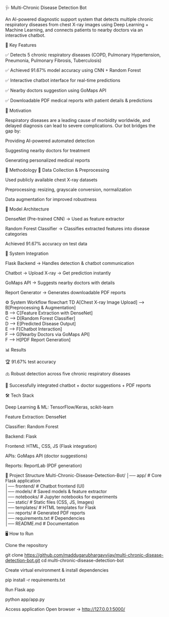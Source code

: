 🩺 Multi-Chronic Disease Detection Bot

An AI-powered diagnostic support system that detects multiple chronic respiratory diseases from chest X-ray images using Deep Learning + Machine Learning, and connects patients to nearby doctors via an interactive chatbot.

📌 Key Features

✅ Detects 5 chronic respiratory diseases (COPD, Pulmonary Hypertension, Pneumonia, Pulmonary Fibrosis, Tuberculosis)

✅ Achieved 91.67% model accuracy using CNN + Random Forest

✅ Interactive chatbot interface for real-time predictions

✅ Nearby doctors suggestion using GoMaps API

✅ Downloadable PDF medical reports with patient details & predictions

🎯 Motivation

Respiratory diseases are a leading cause of morbidity worldwide, and delayed diagnosis can lead to severe complications. Our bot bridges the gap by:

Providing AI-powered automated detection

Suggesting nearby doctors for treatment

Generating personalized medical reports

🧠 Methodology
🔹 Data Collection & Preprocessing

Used publicly available chest X-ray datasets

Preprocessing: resizing, grayscale conversion, normalization

Data augmentation for improved robustness

🔹 Model Architecture

DenseNet (Pre-trained CNN) → Used as feature extractor

Random Forest Classifier → Classifies extracted features into disease categories

Achieved 91.67% accuracy on test data

🔹 System Integration

Flask Backend → Handles detection & chatbot communication

Chatbot → Upload X-ray → Get prediction instantly

GoMaps API → Suggests nearby doctors with details

Report Generator → Generates downloadable PDF reports

⚙️ System Workflow
flowchart TD
A[Chest X-ray Image Upload] --> B[Preprocessing & Augmentation]  
B --> C[Feature Extraction with DenseNet]  
C --> D[Random Forest Classifier]  
D --> E[Predicted Disease Output]  
E --> F[Chatbot Interaction]  
F --> G[Nearby Doctors via GoMaps API]  
F --> H[PDF Report Generation]

📊 Results

🏆 91.67% test accuracy

🫁 Robust detection across five chronic respiratory diseases

💬 Successfully integrated chatbot + doctor suggestions + PDF reports

🛠️ Tech Stack

Deep Learning & ML: TensorFlow/Keras, scikit-learn

Feature Extraction: DenseNet

Classifier: Random Forest

Backend: Flask

Frontend: HTML, CSS, JS (Flask integration)

APIs: GoMaps API (doctor suggestions)

Reports: ReportLab (PDF generation)

📂 Project Structure
Multi-Chronic-Disease-Detection-Bot/
│── app/                  # Core Flask application  
│── frontend/             # Chatbot frontend (UI)  
│── models/               # Saved models & feature extractor  
│── notebooks/            # Jupyter notebooks for experiments  
│── static/               # Static files (CSS, JS, Images)  
│── templates/            # HTML templates for Flask  
│── reports/              # Generated PDF reports  
│── requirements.txt      # Dependencies  
│── README.md             # Documentation  

🖥️ How to Run

Clone the repository

git clone https://github.com/maddugarubhargavvijay/multi-chronic-disease-detection-bot.git
cd multi-chronic-disease-detection-bot


Create virtual environment & install dependencies

pip install -r requirements.txt


Run Flask app

python app/app.py


Access application
Open browser → http://127.0.0.1:5000/
